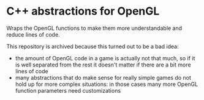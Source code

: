 # C++ abstractions for OpenGL

Wraps the OpenGL functions to make them more understandable and reduce lines of code.

This repository is archived because this turned out to be a bad idea:
- the amount of OpenGL code in a game is actually not that much, so if it is well separated from the rest it doesn't matter if there are a bit more lines of code
- many abstractions that do make sense for really simple games do not hold up for more complex situations: in those cases many more OpenGL function parameters need customizations
